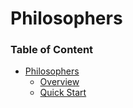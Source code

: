 # Philosophers

### Table of Content
- [Philosophers](#philosophers)
    - [Overview](###overview)
    - [Quick Start](###quick-start)

#

